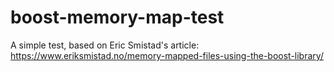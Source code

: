 # boost-memory-map-test
A simple test, based on Eric Smistad's article: https://www.eriksmistad.no/memory-mapped-files-using-the-boost-library/
